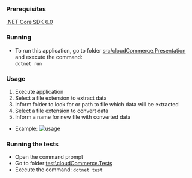 ### Prerequisites
[.NET Core SDK 6.0](https://dotnet.microsoft.com/en-us/download)

### Running
- To run this application, go to folder [src/cloudCommerce.Presentation](src/cloudCommerce.Presentation) and execute the command:    
    `dotnet run`

### Usage
1. Execute application
2. Select a file extension to extract data
3. Inform folder to look for or path to file which data will be extracted
4. Select a file extension to convert data
5. Inform a name for new file with converted data

- Example:
![usage](https://media.giphy.com/media/SGIEmWiEg7KIsbjUpN/giphy.gif)

### Running the tests
- Open the command prompt 
- Go to folder [test\cloudCommerce.Tests](test\cloudCommerce.Tests) 
- Execute the command:
    `dotnet test`
